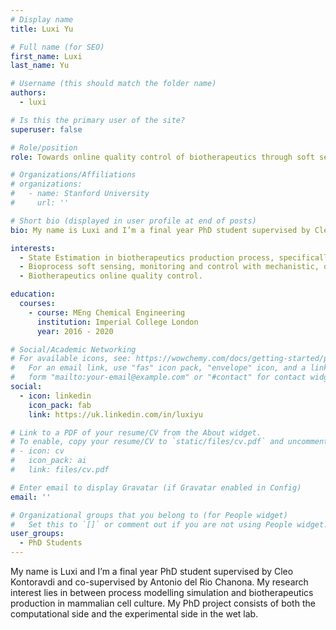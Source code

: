 ```yaml
---
# Display name
title: Luxi Yu

# Full name (for SEO)
first_name: Luxi
last_name: Yu

# Username (this should match the folder name)
authors:
  - luxi

# Is this the primary user of the site?
superuser: false

# Role/position
role: Towards online quality control of biotherapeutics through soft sensing of intracellular states

# Organizations/Affiliations
# organizations:
#   - name: Stanford University
#     url: ''

# Short bio (displayed in user profile at end of posts)
bio: My name is Luxi and I’m a final year PhD student supervised by Cleo Kontoravdi and co-supervised by Antonio del Rio Chanona. My research interest lies in between process modelling simulation and biotherapeutics production in mammalian cell culture. My PhD project consists of both the computational side and the experimental side in the wet lab. 

interests:
  - State Estimation in biotherapeutics production process, specifically in mammalian cell culture.
  - Bioprocess soft sensing, monitoring and control with mechanistic, data driven and hybrid models.
  - Biotherapeutics online quality control.

education:
  courses:
    - course: MEng Chemical Engineering
      institution: Imperial College London
      year: 2016 - 2020

# Social/Academic Networking
# For available icons, see: https://wowchemy.com/docs/getting-started/page-builder/#icons
#   For an email link, use "fas" icon pack, "envelope" icon, and a link in the
#   form "mailto:your-email@example.com" or "#contact" for contact widget.
social:
  - icon: linkedin
    icon_pack: fab
    link: https://uk.linkedin.com/in/luxiyu

# Link to a PDF of your resume/CV from the About widget.
# To enable, copy your resume/CV to `static/files/cv.pdf` and uncomment the lines below.
# - icon: cv
#   icon_pack: ai
#   link: files/cv.pdf

# Enter email to display Gravatar (if Gravatar enabled in Config)
email: ''

# Organizational groups that you belong to (for People widget)
#   Set this to `[]` or comment out if you are not using People widget.
user_groups:
  - PhD Students
---
```


My name is Luxi and I’m a final year PhD student supervised by Cleo Kontoravdi and co-supervised by Antonio del Rio Chanona. My research interest lies in between process modelling simulation and biotherapeutics production in mammalian cell culture. My PhD project consists of both the computational side and the experimental side in the wet lab.
